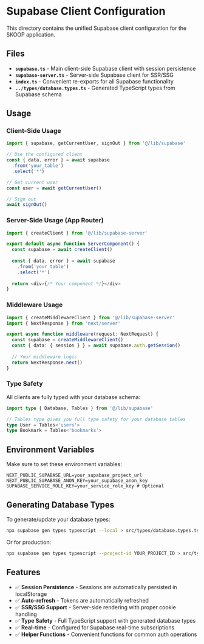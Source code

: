 # Supabase Client Configuration

This directory contains the unified Supabase client configuration for the SKOOP application.

## Files

- **`supabase.ts`** - Main client-side Supabase client with session persistence
- **`supabase-server.ts`** - Server-side Supabase client for SSR/SSG
- **`index.ts`** - Convenient re-exports for all Supabase functionality
- **`../types/database.types.ts`** - Generated TypeScript types from Supabase schema

## Usage

### Client-Side Usage

```typescript
import { supabase, getCurrentUser, signOut } from '@/lib/supabase'

// Use the configured client
const { data, error } = await supabase
  .from('your_table')
  .select('*')

// Get current user
const user = await getCurrentUser()

// Sign out
await signOut()
```

### Server-Side Usage (App Router)

```typescript
import { createClient } from '@/lib/supabase-server'

export default async function ServerComponent() {
  const supabase = await createClient()
  
  const { data, error } = await supabase
    .from('your_table')
    .select('*')
  
  return <div>{/* Your component */}</div>
}
```

### Middleware Usage

```typescript
import { createMiddlewareClient } from '@/lib/supabase-server'
import { NextResponse } from 'next/server'

export async function middleware(request: NextRequest) {
  const supabase = createMiddlewareClient()
  const { data: { session } } = await supabase.auth.getSession()
  
  // Your middleware logic
  return NextResponse.next()
}
```

### Type Safety

All clients are fully typed with your database schema:

```typescript
import type { Database, Tables } from '@/lib/supabase'

// Tables type gives you full type safety for your database tables
type User = Tables<'users'>
type Bookmark = Tables<'bookmarks'>
```

## Environment Variables

Make sure to set these environment variables:

```env
NEXT_PUBLIC_SUPABASE_URL=your_supabase_project_url
NEXT_PUBLIC_SUPABASE_ANON_KEY=your_supabase_anon_key
SUPABASE_SERVICE_ROLE_KEY=your_service_role_key # Optional
```

## Generating Database Types

To generate/update your database types:

```bash
npx supabase gen types typescript --local > src/types/database.types.ts
```

Or for production:

```bash
npx supabase gen types typescript --project-id YOUR_PROJECT_ID > src/types/database.types.ts
```

## Features

- ✅ **Session Persistence** - Sessions are automatically persisted in localStorage
- ✅ **Auto-refresh** - Tokens are automatically refreshed
- ✅ **SSR/SSG Support** - Server-side rendering with proper cookie handling
- ✅ **Type Safety** - Full TypeScript support with generated database types
- ✅ **Real-time** - Configured for Supabase real-time subscriptions
- ✅ **Helper Functions** - Convenient functions for common auth operations 
